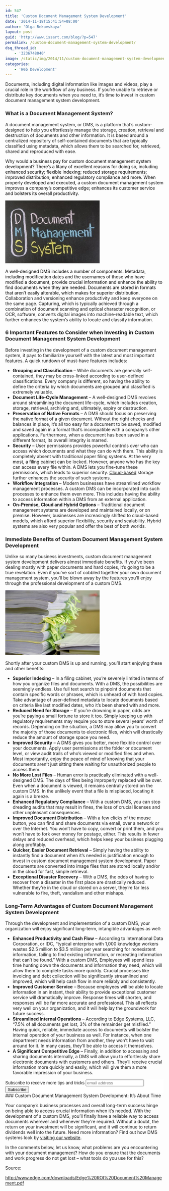 ```yaml
---
id: 547
title: 'Custom Document Management System Development'
date: '2014-11-18T15:41:54+08:00'
author: 'Olga Rekovskaya'
layout: post
guid: 'http://www.issart.com/blog/?p=547'
permalink: /custom-document-management-system-development/
dsq_thread_id:
    - '3236748040'
image: /static/img/2014/11/custom-document-management-system-development-filing-cabinet.jpg
categories:
    - 'Web Development'
---
```


Documents, including digital information like images and videos, play a crucial role in the workflow of any business. If you’re unable to retrieve or distribute key documents when you need to, it’s time to invest in custom document management system development.

### What is a Document Management System?

A document management system, or DMS, is a platform that’s custom-designed to help you effortlessly manage the storage, creation, retrieval and destruction of documents and other information. It is based around a centralized repository of self-contained documents that are typically classified using metadata, which allows them to be searched for, retrieved, shared and reproduced with ease.

Why wo<span style="color: #000000;">uld a business pay for custom document management system development? There’s a litany of excellent reasons for doing so, including enhanced security; flexible indexing; reduced storage requirements; improved distribution; enhanced regulatory compliance and more. When properly developed and executed, a custom document management system improves a company’s competitive edge; enhances its customer service and bolsters its overall productivity.</span>

![description of the document management system acronym DMS short for DMS!](/static/img/2014/11/description-of-the-document-management-system-acronym-300x199.jpg)

<span style="color: #000000;">A well-designed DMS includes a number of components. Metadata, including modification dates and the usernames of those who have modified a document, provide crucial information and enhance the ability to find documents when they are needed. Documents are stored in formats that aren’t easily alterable, which makes for superior distribution. Coll</span>aboration and versioning enhance productivity and keep everyone on the same page. Capturing, which is typically achieved through a combination of document scanning and optical character recognition, or OCR, software, converts digital images into machine-readable text, which further enhances the system’s ability to locate and classify information.

### 6 Important Features to Consider when Investing in Custom Document Management System Development

Before investing in the development of a custom document management system, it pays to familiarize yourself with the latest and most important features. A quick rundown of must-have features includes:

- **Grouping and Classification** – While documents are generally self-contained, they may be cross-linked according to user-defined classifications. Every company is different, so having the ability to define the criteria by which documen<span style="color: #000000;">ts are grouped a</span>nd classified is extremely valuable.
- **Document <span style="color: #000000;">Life-Cycle M</span>anagement** – A well-designed DMS revolves around streamlining the document life-cycle, which includes creation, storage, retrieval, archiving and, ultimately, expiry or destruction.
- **Preservation of Native Formats** – A DMS should focus on preservi<span style="color: #000000;">ng the native format of a g</span>iven document. Without the right checks and balances in place, it’s all too easy for a document to be saved, modified and saved again in a format that’s incompatible with a company’s other applications. Furthermore, when a document has been saved in a different format, its overall integrity is marred.
- **Security** – User permissions provides powerful controls over who can access which documents and what they can do with them. This ability is completely absent with traditional paper filing systems. At the very <span style="color: #000000;">most, a filing cabinet can</span> be locked. However, anyone who has the key can access every file within. A DMS lets you fine-tune these permissions, which leads to superior security. [Cloud-based](https://www.issart.com/en/services/details/service/cloud-solutions) storage further enhances the security of such systems.
- **Workflow Integration** – Modern businesses have streamlined workflow management processes. A custom DMS can be incorporated into such processes to enhance them even more. This includes having the ability to access information within a DMS from an external application.
- **On-Premise, Cloud and Hybrid Options** – Traditional document management systems are developed and maintained locally, or on premise. However, businesses are increasingly shifted to cloud-based models, which afford superior flexibility, security and scalability. Hybrid systems are also very popular and offer the best of both worlds.

### **Immediate Benefits of Custom Document Management System Development**

Unlike so many business investments, custom document management system development delivers almost immediate benefits. If you’ve been dealing mostly with paper documents and hard copies, it’s going to be a true revelation. Even if you’ve sort of cobbled together your own document management system, you’ll be blown away by the features you’ll enjoy through the professional development of a custom DMS.

![Reduced need for storage when using a custom document management system development ](/static/img/2014/11/reduced-need-for-storage-300x205.jpg)

Shortly after your custom DMS is up and running, you’ll start enjoying these and other benefits:

- **Superior Indexing** – In a filing cabinet, you’re severely limited in terms of how you organize files and documents. With a DMS, the possibilities are seemingly endless. Use full text search to pinpoint documents that contain specific words or phrases, which is unheard of with hard copies. Take advantage of user-defined metadata to locate documents based on criteria like last modified dates, who it’s been shared with and more.
- **Reduced Need for Storage** – If you’re drowning in paper, odds are you’re paying a small fortune to store it too. Simply keeping up with regulatory requirements may require you to store several years’ worth of records. Depending on the situation, a DMS may allow you to convert the majority of those documents to electronic files, which will drastically reduce the amount of storage space you need.
- **Improved Security** – A DMS gives you better, more flexible control over your documents. Apply user permissions at the folder or document level, or view audit trails of who’s viewed or modified files and when. Most importantly, enjoy the peace of mind of knowing that your documents aren’t just sitting there waiting for unauthorized people to access them.
- **No More Lost Files** – Human error is practically eliminated with a well-designed DMS. The days of files being improperly replaced will be over. Even when a document is viewed, it remains centrally stored on the custom DMS. In the unlikely event that a file is misplaced, locating it again is a breeze.
- **Enhanced Regulatory Compliance** – With a custom DMS, you can stop dreading audits that may result in fines, the loss of crucial licenses and other unpleasant consequences.
- **Improved Document Distribution** – With a few clicks of the mouse button, you can find and share documents via email, over a network or over the Internet. You won’t have to copy, convert or print them, and you won’t have to fork over money for postage, either. This results in fewer delays and reduced overhead, which helps keep your business plugging along profitably.
- **Quicker, Easier Document Retrieval** – Simply having the ability to instantly find a document when it’s needed is justification enough to invest in custom document management system development. Paper documents are converted into image files that are stored locally and/or in the cloud for fast, simple retrieval.
- **Exceptional Disaster Recovery** – With a DMS, the odds of having to recover from a disaster in the first place are drastically reduced. Whether they’re in the cloud or stored on a server, they’re far less vulnerable to fire, theft, vandalism and other mishaps.

### Long-Term Advantages of Custom Document Management System Development

Through the development and implementation of a custom DMS, your organization will enjoy significant long-term, intangible advantages as well:

- **Enhanced Productivity and Cash Flow** – According to International Data Corporation, or IDC, “typical enterprise with 1,000 knowledge workers wastes $2.5 million to $3.5 million per year searching for nonexistent information, failing to find existing information, or recreating information that can’t be found.” With a custom DMS, Employees will spend less time hunting down the documents and information they need, which will allow them to complete tasks more quickly. Crucial processes like invoicing and debt collection will be significantly streamlined and improved, which will help cash flow in more reliably and consistently.
- **Improved Customer Service** – Because employees will be able to locate information in an instant, their ability to provide exceptional customer service will dramatically improve. Response times will shorten, and responses will be far more accurate and professional. This all reflects very well on your organization, and it will help lay the groundwork for future success.
- **Streamlined Internal Operations** – According to Edge Systems, LLC, “7.5% of all documents get lost, 3% of the remainder get misfiled.” Having quick, reliable, immediate access to documents will bolster the internal operation of your business as well. For instance, when one department needs information from another, they won’t have to wait around for it. In many cases, they’ll be able to access it themselves.
- **A Significant Competitive Edge** – Finally, in addition to accessing and sharing documents internally, a DMS will allow you to effortlessly share electronic documents with customers and others. They’ll receive crucial information more quickly and easily, which will give them a more favorable impression of your business.

<link href="//cdn-images.mailchimp.com/embedcode/slim-081711.css" rel="stylesheet" type="text/css"></link><style type="text/css">
	#mc_embed_signup{background:#fff; clear:left; font:14px Helvetica,Arial,sans-serif; }
	/* Add your own MailChimp form style overrides in your site stylesheet or in this style block.
	   We recommend moving this block and the preceding CSS link to the HEAD of your HTML file. */
</style>

<div id="mc_embed_signup"><form action="//issart.us8.list-manage.com/subscribe/post?u=27b4bef1d5ce0a19dc5a471f5&id=9fce49f49e" class="validate" id="mc-embedded-subscribe-form" method="post" name="mc-embedded-subscribe-form" novalidate="" target="_blank"><div id="mc_embed_signup_scroll"> <label for="mce-EMAIL">Subscribe to receive more tips and tricks</label>  
<input class="email" id="mce-EMAIL" name="EMAIL" placeholder="email address" required="" type="email" value=""></input>  
<div style="position: absolute; left: -5000px;"><input name="b_27b4bef1d5ce0a19dc5a471f5_9fce49f49e" tabindex="-1" type="text" value=""></input></div><div class="clear"><input class="button" id="mc-embedded-subscribe" name="subscribe" type="submit" value="Subscribe"></input></div></div></form></div>### Custom Document Management System Development: It’s About Time

Your company’s business processes and overall long-term success hinge on being able to access crucial information when it’s needed. With the development of a custom DMS, you’ll finally have a reliable way to access documents wherever and whenever they’re required. Without a doubt, the return on your investment will be significant, and it will continue to return dividends well into the future. Need more information? Find out how DMS systems look by [visiting our website](http://www.issart.com/en/services/details/service/document-management).

In the comments below, let us know, what problems are you encountering with your document management? How do you ensure that the documents and work progress do not get lost – what tools do you use for this?

Source:

http://www.edge.com/downloads/Edge%20ROI%20Document%20Management.pdf